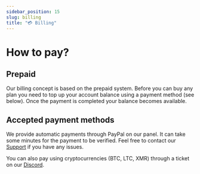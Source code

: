 ```yaml
---
sidebar_position: 15
slug: billing
title: "💳 Billing"
---
```


# How to pay?

## Prepaid

Our billing concept is based on the prepaid system.
Before you can buy any plan you need to top up your account balance using a payment method (see below).
Once the payment is completed your balance becomes available.

## Accepted payment methods

We provide automatic payments through PayPal on our panel.
It can take some minutes for the payment to be verified. Feel free to contact our [Support](support.md) if
you have any issues.

You can also pay using cryptocurrencies (BTC, LTC, XMR) through a ticket
on our [Discord](https://discord.neoprotect.net).

